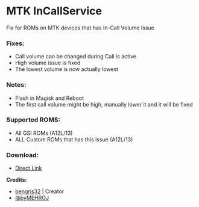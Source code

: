 # MTK InCallService
Fix for ROMs on MTK devices that has In-Call Volume Issue

### Fixes:
- Call volume can be changed during Call is active
- High volume issue is fixed
- The lowest volume is now actually lowest

### Notes:
- Flash in Magisk and Reboot
- The first call volume might be high, manually lower it and it will be fixed

### Supported ROMS:
- All GSI ROMs (A12L/13)
- ALL Custom ROMs that has this issue (A12L/13)

### Download:
- [Direct Link](https://www.pling.com/p/1952657/)

**Credits:**
- [bengris32](https://github.com/bengris32) | Creator
- [@byMEHROJ](https://t.me/byMehroj)
